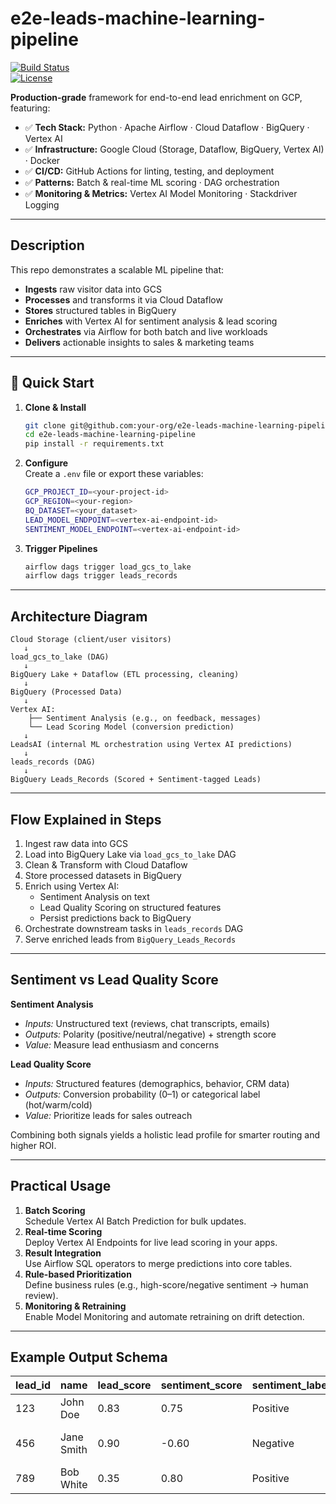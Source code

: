 # e2e-leads-machine-learning-pipeline

[![Build Status](https://img.shields.io/github/actions/workflow/status/your-org/e2e-leads-machine-learning-pipeline/ci.yml?branch=main&style=flat-square)](https://github.com/your-org/e2e-leads-machine-learning-pipeline/actions)  
[![License](https://img.shields.io/github/license/your-org/e2e-leads-machine-learning-pipeline?style=flat-square)](LICENSE)

**Production-grade** framework for end-to-end lead enrichment on GCP, featuring:

- ✅ **Tech Stack:** Python · Apache Airflow · Cloud Dataflow · BigQuery · Vertex AI  
- ✅ **Infrastructure:** Google Cloud (Storage, Dataflow, BigQuery, Vertex AI) · Docker  
- ✅ **CI/CD:** GitHub Actions for linting, testing, and deployment  
- ✅ **Patterns:** Batch & real-time ML scoring · DAG orchestration  
- ✅ **Monitoring & Metrics:** Vertex AI Model Monitoring · Stackdriver Logging  

---

## Description

This repo demonstrates a scalable ML pipeline that:

- **Ingests** raw visitor data into GCS  
- **Processes** and transforms it via Cloud Dataflow  
- **Stores** structured tables in BigQuery  
- **Enriches** with Vertex AI for sentiment analysis & lead scoring  
- **Orchestrates** via Airflow for both batch and live workloads  
- **Delivers** actionable insights to sales & marketing teams  

---

## 🚀 Quick Start

1. **Clone & Install**  
   ```bash
   git clone git@github.com:your-org/e2e-leads-machine-learning-pipeline.git
   cd e2e-leads-machine-learning-pipeline
   pip install -r requirements.txt
   ```

2. **Configure**  
   Create a `.env` file or export these variables:
   ```bash
   GCP_PROJECT_ID=<your-project-id>
   GCP_REGION=<your-region>
   BQ_DATASET=<your_dataset>
   LEAD_MODEL_ENDPOINT=<vertex-ai-endpoint-id>
   SENTIMENT_MODEL_ENDPOINT=<vertex-ai-endpoint-id>
   ```

3. **Trigger Pipelines**  
   ```bash
   airflow dags trigger load_gcs_to_lake
   airflow dags trigger leads_records
   ```

---

## Architecture Diagram

```plaintext
Cloud Storage (client/user visitors)
   ↓
load_gcs_to_lake (DAG)
   ↓
BigQuery Lake + Dataflow (ETL processing, cleaning)
   ↓
BigQuery (Processed Data)
   ↓
Vertex AI:
    ├── Sentiment Analysis (e.g., on feedback, messages)
    └── Lead Scoring Model (conversion prediction)
   ↓
LeadsAI (internal ML orchestration using Vertex AI predictions)
   ↓
leads_records (DAG)
   ↓
BigQuery Leads_Records (Scored + Sentiment-tagged Leads)
```

---

## Flow Explained in Steps

1. Ingest raw data into GCS
2. Load into BigQuery Lake via `load_gcs_to_lake` DAG
3. Clean & Transform with Cloud Dataflow
4. Store processed datasets in BigQuery
5. Enrich using Vertex AI:
   - Sentiment Analysis on text
   - Lead Quality Scoring on structured features
   - Persist predictions back to BigQuery
6. Orchestrate downstream tasks in `leads_records` DAG
7. Serve enriched leads from `BigQuery_Leads_Records`

---

## Sentiment vs Lead Quality Score

**Sentiment Analysis**  
- *Inputs:* Unstructured text (reviews, chat transcripts, emails)  
- *Outputs:* Polarity (positive/neutral/negative) + strength score  
- *Value:* Measure lead enthusiasm and concerns  

**Lead Quality Score**  
- *Inputs:* Structured features (demographics, behavior, CRM data)  
- *Outputs:* Conversion probability (0–1) or categorical label (hot/warm/cold)  
- *Value:* Prioritize leads for sales outreach  

Combining both signals yields a holistic lead profile for smarter routing and higher ROI.

---

## Practical Usage

1. **Batch Scoring**  
   Schedule Vertex AI Batch Prediction for bulk updates.
2. **Real-time Scoring**  
   Deploy Vertex AI Endpoints for live lead scoring in your apps.
3. **Result Integration**  
   Use Airflow SQL operators to merge predictions into core tables.
4. **Rule-based Prioritization**  
   Define business rules (e.g., high-score/negative sentiment → human review).
5. **Monitoring & Retraining**  
   Enable Model Monitoring and automate retraining on drift detection.

---

## Example Output Schema

| lead_id | name       | lead_score | sentiment_score | sentiment_label | final_priority               |
|---------|------------|------------|-----------------|-----------------|------------------------------|
| 123     | John Doe   | 0.83       | 0.75            | Positive        | High Priority Lead           |
| 456     | Jane Smith | 0.90       | -0.60           | Negative        | Review Manually Before Sales |
| 789     | Bob White  | 0.35       | 0.80            | Positive        | Consider for Nurturing       |

